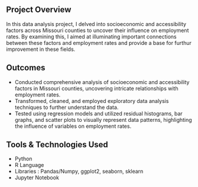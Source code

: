 
## Project Overview
In this data analysis project, I delved into socioeconomic and accessibility factors across Missouri counties to uncover their influence on employment rates. By examining this, I aimed at illuminating important connections between these factors and employment rates and provide a base for furthur improvement in these fields.

## Outcomes
* Conducted comprehensive analysis of socioeconomic and accessibility factors in Missouri counties, uncovering intricate relationships with employment rates.
* Transformed, cleaned, and employed exploratory data analysis techniques to further understand the data.
* Tested using regression models and utilized residual histograms, bar graphs, and scatter plots to visually represent data patterns, highlighting the influence of variables on employment rates.

## Tools & Technologies Used
* Python
* R Language
* Libraries : Pandas/Numpy, ggplot2, seaborn, sklearn
* Jupyter Notebook
